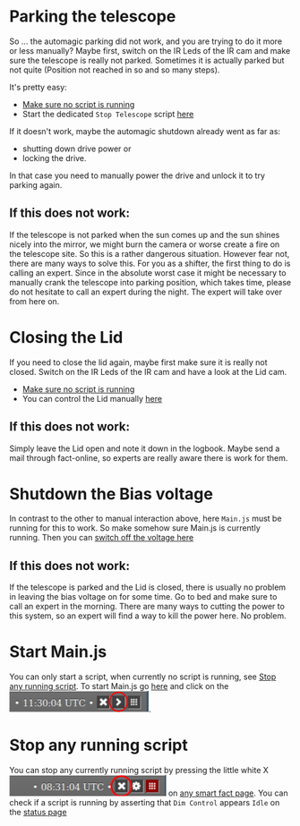 # Parking the telescope 

So ... the automagic parking did not work, and you are trying to do it more or less manually?
Maybe first, switch on the IR Leds of the IR cam and make sure the telescope is really not parked.
Sometimes it is actually parked but not quite (Position not reached in so and so many steps). 

It's pretty easy:

 * [Make sure no script is running](ManualIntervention.md#stop-any-running-script)
 * Start the dedicated `Stop Telescope` script [here](http://fact-project.org/smartfact/index.html?#dodrivepark)

If it doesn't work, maybe the automagic shutdown already went as far as:
 * shutting down drive power or
 * locking the drive.
 
In that case you need to manually power the drive and unlock it to try parking again.

## If this does not work:
 
If the telescope is not parked when the sun comes up and the sun shines nicely into the mirror, we might burn the camera or worse create a fire
on the telescope site. So this is a rather dangerous situation. However fear not, there are many ways to solve this. 
For you as a shifter, the first thing to do is calling an expert. 
Since in the absolute worst case it might be necessary to manually crank the telescope into parking position, which takes time,
please do not hesitate to call an expert during the night. The expert will take over from here on.


# Closing the Lid

 If you need to close the lid again, maybe first make sure it is really not closed.
 Switch on the IR Leds of the IR cam and have a look at the Lid cam.
 
 * [Make sure no script is running](ManualIntervention.md#stop-any-running-script)
 * You can control the Lid manually [here](http://fact-project.org/smartfact/index.html?#control-lid)

 ## If this does not work:
 
 Simply leave the Lid open and note it down in the logbook. Maybe send a mail through fact-online, so experts are really aware there is work for them.
 

# Shutdown the Bias voltage

In contrast to the other to manual interaction above, here `Main.js` must be running for this to work.
So make somehow sure Main.js is currently running. Then you can [switch off the voltage here](http://fact-project.org/smartfact/index.html?#irqOff)

## If this does not work:
 
If the telescope is parked and the Lid is closed, there is usually no problem in leaving the bias voltage on for some time.
Go to bed and make sure to call an expert in the morning. There are many ways to cutting the power to this system, so an expert will find a way to kill the power here.
No problem.

# Start Main.js

You can only start a script, when currently no script is running, see [Stop any running script](ManualIntervention.md#stop-any-running-script).
To start Main.js go [here](http://fact-project.org/smartfact/index.html?#control-main) and click on the ![tiny little play button `>`](smartfact_lower_right_corner_play.png).


# Stop any running script

You can stop any currently running script by pressing the little white X ![the little white X](smartfact_lower_right_corner.png) on [any smart fact page](http://fact-project.org/smartfact/index.html).
You can check if a script is running by asserting that `Dim Control` appears `Idle` on the [status page](http://fact-project.org/smartfact/index.html?#status)
